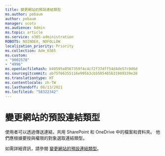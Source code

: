 ```yaml
---
title: 變更網站的預設連結類型
ms.author: pebaum
author: pebaum
manager: scotv
ms.audience: Admin
ms.topic: article
ms.service: o365-administration
ROBOTS: NOINDEX, NOFOLLOW
localization_priority: Priority
ms.collection: Adm_O365
ms.custom:
- "9002578"
- "4996"
ms.openlocfilehash: b40595e0567359f4c4cf2f37dff54d4de57c9d6d
ms.sourcegitcommit: ab75f66355116e995b3cb5505465b31989339e28
ms.translationtype: HT
ms.contentlocale: zh-TW
ms.lasthandoff: 08/13/2021
ms.locfileid: "58322342"
---
```

# <a name="change-the-default-link-type-for-a-site"></a>變更網站的預設連結類型

使用者可以透過傳送連結，共用 SharePoint 和 OneDrive 中的檔案和資料夾。 他們應根據要授與權限的對象選取連結類型。

如需詳細資訊，請參閱 [變更網站的預設連結類型](https://docs.microsoft.com/sharepoint/change-default-sharing-link)。

